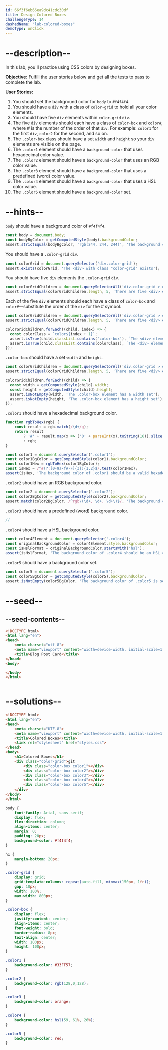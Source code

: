 ```yaml
---
id: 66f3f6eb66ea9dc41cdc30df
title: Design Colored Boxes
challengeType: 14
dashedName: "lab-colored-boxes"
demoType: onClick
---
```


# --description--

In this lab, you'll practice using CSS colors by designing boxes.

**Objective:** Fulfill the user stories below and get all the tests to pass to complete the lab.

**User Stories:**

1. You should set the background color for `body` to `#f4f4f4`.
2. You should have a `div` with a class of `color-grid` to hold all your color elements.
3. You should have five `div` elements within `color-grid` `div`.
4. The five `div` elements should each have a class of `color-box` and `color#`, where # is the number of the order of that `div`. For example: `color1` for the first `div`, `color2` for the second, and so on.
5. The `.color-box` class should have a set `width` and `height` so your `div` elements are visible on the page.
6. The `.color1` element should have a `background-color` that uses hexadecimal color value.
7. The `.color2` element should have a `background-color` that uses an RGB color value.
8. The `.color3` element should have a `background-color` that uses a predefined (word) color value.
9. The `.color4` element should have a `background-color` that uses a HSL color value.
10. The `.color5` element should have a `background-color` set.

# --hints--

`body` should have a background color of `#f4f4f4`.

```js
const body = document.body;
const bodyBgColor = getComputedStyle(body).backgroundColor;
assert.strictEqual(bodyBgColor, 'rgb(244, 244, 244)', 'The background color for the body is set to #f4f4f4');
```

You should have a `.color-grid` `div`.

```js
const colorGrid = document.querySelector('div.color-grid');
assert.exists(colorGrid, 'The <div> with class "color-grid" exists');
```

You should have five `div` elements the `.color-grid` `div`.

```js
const colorGridChildren = document.querySelectorAll('div.color-grid > div');
assert.strictEqual(colorGridChildren.length, 5, 'There are five <div> elements within the color-grid');
```

Each of the five `div` elements should each have a class of `color-box` and `color#`—substitute the order of the `div` for the # symbol.

```js
const colorGridChildren = document.querySelectorAll('div.color-grid > div');
assert.strictEqual(colorGridChildren.length, 5, 'There are five <div> elements within the color-grid');

colorGridChildren.forEach((child, index) => {
  const colorClass = `color${index + 1}`;
  assert.isTrue(child.classList.contains('color-box'), `The <div> element has the class "color-box"`);
  assert.isTrue(child.classList.contains(colorClass), `The <div> element has the class "${colorClass}"`);
});
```

`.color-box` should have a set `width` and `height`.

```js
const colorGridChildren = document.querySelectorAll('div.color-grid > div');
assert.strictEqual(colorGridChildren.length, 5, 'There are five <div> elements within the color-grid');

colorGridChildren.forEach((child) => {
  const width = getComputedStyle(child).width;
  const height = getComputedStyle(child).height;
  assert.isNotEmpty(width, 'The .color-box element has a width set');
  assert.isNotEmpty(height, 'The .color-box element has a height set');
});
```

`.color1` should have a hexadecimal background color.

```js
function rgbToHex(rgb) {
    const result = rgb.match(/\d+/g);
    return result
        ? '#' + result.map(x => ('0' + parseInt(x).toString(16)).slice(-2)).join('')
        : rgb;
}

const color1 = document.querySelector('.color1');
const color1BgColor = getComputedStyle(color1).backgroundColor;
const color1Hex = rgbToHex(color1BgColor);
const isHex = /^#(?:[0-9a-fA-F]{3}){1,2}$/.test(color1Hex);
assert(isHex, 'The background color of .color1 should be a valid hexadecimal value');
```

`.color2` should have an RGB background color.

```js
const color2 = document.querySelector('.color2');
const color2BgColor = getComputedStyle(color2).backgroundColor;
assert.match(color2BgColor, /^rgb\(\d+, \d+, \d+\)$/, 'The background color of .color2 is an RGB value');
```

`.color3` should have a predefined (word) background color.

```js
//
```

`.color4` should have a HSL background color.

```js
const color4Element = document.querySelector('.color4');
const originalBackgroundColor = color4Element.style.backgroundColor;
const isHslFormat = originalBackgroundColor.startsWith('hsl');
assert(isHslFormat, 'The background color of .color4 should be an HSL color value');
```

`.color5` should have a background color set.

```js
const color5 = document.querySelector('.color5');
const color5BgColor = getComputedStyle(color5).backgroundColor;
assert.isNotEmpty(color5BgColor, 'The background color of .color5 is set');
```

# --seed--

## --seed-contents--

```html
<!DOCTYPE html>
<html lang="en">
<head>
    <meta charset="utf-8">
    <meta name="viewport" content="width=device-width, initial-scale=1.0">
    <title>Blog Post Card</title>
</head>
<body>

</body>
</html>
```

```css

```

# --solutions--

```html
<!DOCTYPE html>
<html lang="en">
<head>
    <meta charset="UTF-8">
    <meta name="viewport" content="width=device-width, initial-scale=1.0">
    <title>Colored Boxes</title>
    <link rel="stylesheet" href="styles.css">
</head>
<body>
    <h1>Colored Boxes</h1>
    <div class="color-grid">git 
        <div class="color-box color1"></div>
        <div class="color-box color2"></div>
        <div class="color-box color3"></div>
        <div class="color-box color4"></div>
        <div class="color-box color5"></div>
    </div>
</body>
</html>
```

```css
body {
    font-family: Arial, sans-serif;
    display: flex;
    flex-direction: column;
    align-items: center;
    margin: 0;
    padding: 20px;
    background-color: #f4f4f4;
}

h1 {
    margin-bottom: 20px;
}

.color-grid {
    display: grid;
    grid-template-columns: repeat(auto-fill, minmax(150px, 1fr));
    gap: 10px;
    width: 100%;
    max-width: 800px;
}

.color-box {
    display: flex;
    justify-content: center;
    align-items: center;
    font-weight: bold;
    border-radius: 8px;
    text-align: center;
    width: 100px;
    height: 100px;
}

.color1 {
    background-color: #33FF57;
}

.color2 {
    background-color: rgb(128,0,128);
}

.color3 {
    background-color: orange;
}

.color4 {
    background-color: hsl(59, 61%, 26%);
}

.color5 {
    background-color: red;
}
```
